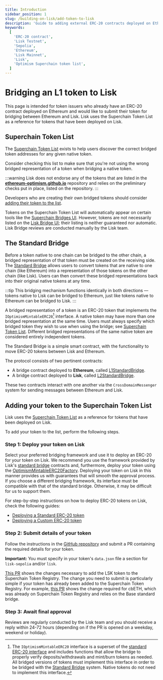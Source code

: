 ```yaml
---
title: Introduction
sidebar_position: 1
slug: /building-on-lisk/add-token-to-lisk
description: 'Guide to adding external ERC-20 contracts deployed on Ethereum to Lisk network.'
keywords:
  [
    'ERC-20 contract',
    'Lisk Testnet',
    'Sepolia',
    'Ethereum',
    'Lisk Mainnet',
    'Lisk',
    'Optimism Superchain token list',
  ]
---
```


# Bridging an L1 token to Lisk
This page is intended for token issuers who already have an ERC-20 contract deployed on Ethereum and would like to submit their token for bridging between Ethereum and Lisk. 
Lisk uses the Superchain Token List as a reference for tokens that have been deployed on Lisk.

## Superchain Token List
The [Superchain Token List](https://github.com/ethereum-optimism/ethereum-optimism.github.io) exists to help users discover the correct bridged token addresses for any given native token.

Consider checking this list to make sure that you're not using the wrong bridged representation of a token when bridging a native token.
<!-- TODO: Add reference to Bridges tokens addresses page, once created for Lisk: https://docs.optimism.io/builders/app-developers/bridging/standard-bridge#searching-the-token-list -->

:::warning
Lisk does not endorse any of the tokens that are listed in the [**ethereum-optimism.github.io**](https://github.com/ethereum-optimism/ethereum-optimism.github.io) repository and relies on the preliminary checks put in place, listed on the repository.
:::

Developers who are creating their own bridged tokens should consider [adding their token to the list](#adding-your-token-to-the-list).

Tokens on the Superchain Token List will automatically appear on certain tools like the [Superchain Bridges UI](https://app.optimism.io/bridge).
However, tokens are not necessarily listed on the [Lisk Bridge UI](https://bridge.lisk.com/bridge/lisk); their listing is neither guaranteed nor automatic.
Lisk Bridge reviews are conducted manually by the Lisk team.

## The Standard Bridge
Before a token native to one chain can be bridged to the other chain, a bridged representation of that token must be created on the receiving side.
The [Standard Bridge](https://docs.optimism.io/builders/app-developers/bridging/standard-bridge) allows users to convert tokens that are native to one chain (like Ethereum) into a representation of those tokens on the other chain (like Lisk).
Users can then convert these bridged representations back into their original native tokens at any time.

:::tip
This bridging mechanism functions identically in both directions — tokens native to Lisk can be bridged to Ethereum, just like tokens native to Ethereum can be bridged to Lisk.
:::

A bridged representation of a token is an ERC-20 token that implements the `IOptimismMintableERC20`[^1] interface. 
A native token may have more than one bridged representation at the same time.
Users must always specify which bridged token they wish to use when using the bridge; see [Superchain Token List](#superchain-token-list).
Different bridged representations of the same native token are considered entirely independent tokens.

The Standard Bridge is a simple smart contract, with the functionality to move ERC-20 tokens between Lisk and Ethereum.

The protocol consists of two pertinent contracts:

- A bridge contract deployed to **Ethereum**, called [L1StandardBridge](https://etherscan.io/address/0x2658723Bf70c7667De6B25F99fcce13A16D25d08). 
- A bridge contract deployed to **Lisk**, called [L2StandardBridge](https://blockscout.lisk.com/address/0x4200000000000000000000000000000000000010).

These two contracts interact with one another via the `CrossDomainMessenger` system for sending messages between Ethereum and Lisk.

[^1]: The `IOptimismMintableERC20` interface is a superset of the [standard ERC-20 interface](https://eips.ethereum.org/EIPS/eip-20) and includes functions that allow the bridge to properly verify deposits/withdrawals and mint/burn tokens as needed.
All bridged versions of tokens must implement this interface in order to be bridged with the [Standard Bridge](#the-standard-bridge) system.
Native tokens do not need to implement this interface.


## Adding your token to the Superchain Token List

Lisk uses the [Superchain Token List](https://github.com/ethereum-optimism/ethereum-optimism.github.io/blob/master/optimism.tokenlist.json) as a reference for tokens that have been deployed on Lisk.

To add your token to the list, perform the following steps.

### Step 1: Deploy your token on Lisk
Select your preferred bridging framework and use it to deploy an ERC-20 for your token on Lisk.
We recommend you use the framework provided by Lisk's [standard bridge](#the-standard-bridge) contracts and, furthermore, deploy your token using the [OptimismMintableERC20Factory](https://docs.lisk.com/contracts#lisk-network-l2). 
Deploying your token on Lisk in this manner provides us with guarantees that will smooth the approval process.
If you choose a different bridging framework, its interface must be compatible with that of the standard bridge.
Otherwise, it may be difficult for us to support them.

For step-by-step instructions on how to deploy ERC-20 tokens on Lisk, check the following guides:

- [Deploying a Standard ERC-20 token](./standard-token.md)
- [Deploying a Custom ERC-20 token](./custom-token.mdx)

### Step 2: Submit details of your token
Follow the instructions in the [GitHub repository](https://github.com/ethereum-optimism/ethereum-optimism.github.io) and submit a PR containing the required details for your token.

**Important:** You must specify in your token's `data.json` file a section for `lisk-sepolia` and/or `lisk`.

[This PR](https://github.com/ethereum-optimism/ethereum-optimism.github.io/pull/899) shows the changes necessary to add the LSK token to the Superchain Token Registry.
The change you need to submit is particularly simple if your token has already been added to the Superchain Token Registry.
For example, [this PR](https://github.com/ethereum-optimism/ethereum-optimism.github.io/commit/27ab9b2d3388f7feba3a152e0a0748c73d732a68) shows the change required for cbETH, which was already on Superchain Token Registry and relies on the Base standard bridge.

### Step 3: Await final approval
Reviews are regularly conducted by the Lisk team and you should receive a reply within 24-72 hours (depending on if the PR is opened on a weekday, weekend or holiday).
